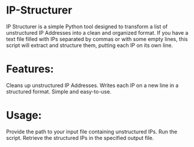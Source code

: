# IP-Structurer
IP Structurer is a simple Python tool designed to transform a list of unstructured IP Addresses into a clean and organized format. If you have a text file filled with IPs separated by commas or with some empty lines, this script will extract and structure them, putting each IP on its own line.

# Features:
Cleans up unstructured IP Addresses.
Writes each IP on a new line in a structured format.
Simple and easy-to-use.

# Usage:
Provide the path to your input file containing unstructured IPs.
Run the script.
Retrieve the structured IPs in the specified output file.

